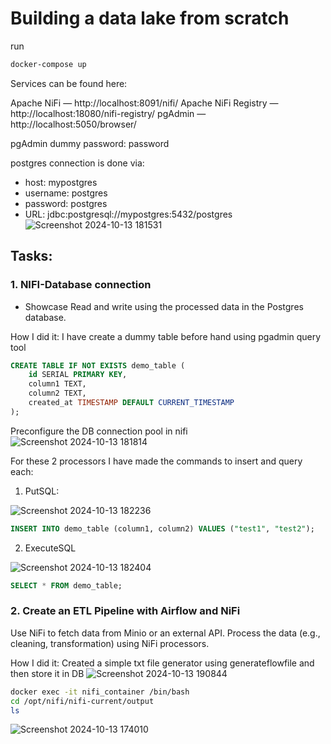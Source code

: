 # Building a data lake from scratch

run
```bash
docker-compose up
```
Services can be found here:

Apache NiFi — http://localhost:8091/nifi/
Apache NiFi Registry — http://localhost:18080/nifi-registry/
pgAdmin — http://localhost:5050/browser/

pgAdmin dummy password:
password

postgres connection is done via:

- host: mypostgres
- username: postgres
- password: postgres
- URL: jdbc:postgresql://mypostgres:5432/postgres
![Screenshot 2024-10-13 181531](https://github.com/user-attachments/assets/d9dd751d-8db5-46e3-83c8-34e1e9c766d9)


## Tasks:

### 1. NIFI-Database connection
- Showcase Read and write using the processed data in the Postgres database.

How I did it:
I have create a dummy table before hand using pgadmin query tool
```sql
CREATE TABLE IF NOT EXISTS demo_table (
    id SERIAL PRIMARY KEY,
    column1 TEXT,
    column2 TEXT,
    created_at TIMESTAMP DEFAULT CURRENT_TIMESTAMP
);
```

Preconfigure the DB connection pool in nifi
![Screenshot 2024-10-13 181814](https://github.com/user-attachments/assets/16f828fd-63fa-4108-b418-51e993ef433e)

For these 2 processors I have made the commands to insert and query each:
1. PutSQL:

![Screenshot 2024-10-13 182236](https://github.com/user-attachments/assets/a4294482-7613-4cf4-9cd8-ddc700aa0daf)

```sql
INSERT INTO demo_table (column1, column2) VALUES ("test1", "test2");
```
2. ExecuteSQL

![Screenshot 2024-10-13 182404](https://github.com/user-attachments/assets/3d6d2179-b803-45b2-bc87-142379b990fd)

```sql
SELECT * FROM demo_table;
```
### 2. Create an ETL Pipeline with Airflow and NiFi
Use NiFi to fetch data from Minio or an external API.
Process the data (e.g., cleaning, transformation) using NiFi processors.

How I did it:
Created a simple txt file generator using generateflowfile and then store it in DB
![Screenshot 2024-10-13 190844](https://github.com/user-attachments/assets/bf364476-ec40-4644-bf5c-00eecafcadee)

```bash
docker exec -it nifi_container /bin/bash
cd /opt/nifi/nifi-current/output
ls
```
![Screenshot 2024-10-13 174010](https://github.com/user-attachments/assets/4fa5a1db-3b8d-44dc-8ff7-09e96af4a389)

